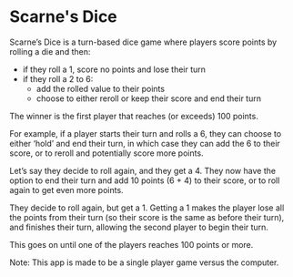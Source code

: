 # Scarne's Dice
Scarne’s Dice is a turn-based dice game where players score points by rolling a die and then:

- if they roll a 1, score no points and lose their turn
- if they roll a 2 to 6:
    - add the rolled value to their points
    - choose to either reroll or keep their score and end their turn

The winner is the first player that reaches (or exceeds) 100 points.

For example, if a player starts their turn and rolls a 6, they can choose to either ‘hold’ and end their turn, in which case they can add the 6 to their score, or to reroll and potentially score more points.

Let’s say they decide to roll again, and they get a 4. They now have the option to end their turn and add 10 points (6 + 4) to their score, or to roll again to get even more points.

They decide to roll again, but get a 1. Getting a 1 makes the player lose all the points from their turn (so their score is the same as before their turn), and finishes their turn, allowing the second player to begin their turn.

This goes on until one of the players reaches 100 points or more.

Note: This app is made to be a single player game versus the computer.
